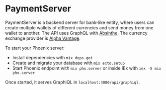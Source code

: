 # PaymentServer

PaymentServer is a backend server for bank-like entity, where users can create multiple wallets of different currencies and send money from one wallet to another.
The API uses GraphQL with [Absinthe](https://github.com/absinthe-graphql/absinthe).
The currency exchange provider is [Alpha Vantage](https://www.alphavantage.co/).

To start your Phoenix server:

  * Install dependencies with `mix deps.get`
  * Create and migrate your database with `mix ecto.setup`
  * Start Phoenix endpoint with `mix phx.server` or inside IEx with `iex -S mix phx.server`

Once started, it serves GraphiQL  in `localhost:4000/api/graphiql`.

